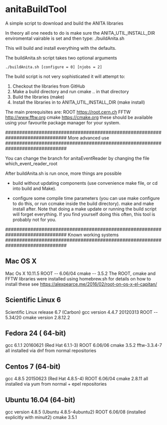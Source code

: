 # anitaBuildTool
A simple script to download and build the ANITA libraries


In theory all one needs to do is make sure the ANITA_UTIL_INSTALL_DIR enviromental vairable is set and then type:
./buildAnita.sh

This will build and install everything with the defaults. 


The buildAnita.sh script takes two optional arguments

    ./buildAnita.sh [configure = 0] [njobs = 2] 

The build script is not very sophisticated it will attempt to:
1) Checkout the libraries from GitHub
2) Make a build directory and run cmake .. in that directory
3) Build the libraries (make)
4) Install the libraries in to ANITA_UTIL_INSTALL_DIR (make install)

The main prerequisites are:
ROOT https://root.cern.ch
FFTW http://www.fftw.org
cmake https://cmake.org
these should be available using your favourite package manager for your system.




##############################################################################
More advanced use 
##############################################################################

You can change the branch for anitaEventReader by changing the file which_event_reader_root

After buildAnita.sh is run once, more things are possible

  - build without updating components (use convenience make file, or cd into build and Make). 

  - configure some compile time parameters (you can use make configure to do this, or run ccmake inside the build directory). 
    make and make install after. Note that doing a make update or running the build script will forget everything. 
    If you find yourself doing this often, this tool is probably not for you. 

##############################################################################
Known working systems
##############################################################################

Mac OS X
---------
Mac Os X 10.11.5
ROOT -- 6.06/04
cmake -- 3.5.2
The ROOT, cmake and FFTW libraries were installed using homebrew.sh for details on how to install these see
https://alexpearce.me/2016/02/root-on-os-x-el-capitan/

Scientific Linux 6
------------------
Scientific Linux release 6.7 (Carbon)
gcc version 4.4.7 20120313
ROOT -- 5.34/20
cmake version 2.8.12.2

Fedora 24  ( 64-bit) 
---------------------------
gcc 6.1.1 20160621 (Red Hat 6.1.1-3) 
ROOT 6.06/06 
cmake 3.5.2 
fftw-3.3.4-7
all installed via dnf from normal repositories 

Centos 7 (64-bit) 
--------------------------
gcc 4.8.5 20150623 (Red Hat 4.8.5-4)
ROOT 6.06/04
cmake 2.8.11 
all installed via yum from normal + epel repositories 

Ubuntu 16.04 (64-bit) 
--------------------------
gcc version 4.8.5 (Ubuntu 4.8.5-4ubuntu2) 
ROOT 6.06/08 (installed explicitly with minuit2)
cmake 3.5.1





